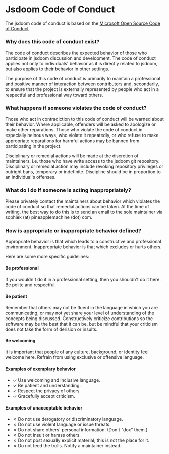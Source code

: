 # Jsdoom Code of Conduct

The jsdoom code of conduct is based on the [Microsoft Open Source Code of Conduct](https://microsoft.github.io/codeofconduct/).

### Why does this code of conduct exist?

The code of conduct describes the expected behavior of those who participate in jsdoom discussion and development. The code of conduct applies not only to individuals' behavior as it is directly related to jsdoom, but also applies to their behavior in other settings.

The purpose of this code of conduct is primarily to maintain a professional and positive manner of interaction between contributors and, secondarily, to ensure that the project is externally represented by people who act in a respectful and professional way toward others.

### What happens if someone violates the code of conduct?

Those who act in contradiction to this code of conduct will be warned about their behavior. Where applicable, offenders will be asked to apologize or make other reparations. Those who violate the code of conduct in especially heinous ways, who violate it repeatedly, or who refuse to make appropriate reparations for harmful actions may be banned from participating in the project.

Disciplinary or remedial actions will be made at the discretion of maintainers, i.e. those who have write access to the jsdoom git repository. Disciplinary or remedial action may include revoking repository privileges or outright bans, temporary or indefinite. Discipline should be in proportion to an individual's offenses.

### What do I do if someone is acting inappropriately?

Please privately contact the maintainers about behavior which violates the code of conduct so that remedial actions can be taken. At the time of writing, the best way to do this is to send an email to the sole maintainer via sophiek (at) pineapplemachine (dot) com.

### How is appropriate or inappropriate behavior defined?

Appropriate behavior is that which leads to a constructive and professional environment. Inappropriate behavior is that which excludes or hurts others.

Here are some more specific guidelines:

#### Be professional

If you wouldn't do it in a professional setting, then you shouldn't do it here. Be polite and respectful.

#### Be patient

Remember that others may not be fluent in the language in which you are communicating, or may not yet share your level of understanding of the concepts being discussed. Constructively criticize contributions so the software may be the best that it can be, but be mindful that your criticism does not take the form of derision or insults.

#### Be welcoming

It is important that people of any culture, background, or identity feel welcome here. Refrain from using exclusive or offensive language.

#### Examples of exemplary behavior

- ✓ Use welcoming and inclusive language.
- ✓ Be patient and understanding.
- ✓ Respect the privacy of others.
- ✓ Gracefully accept criticism.

#### Examples of unacceptable behavior

- ✗ Do not use derogatory or discriminatory language.
- ✗ Do not use violent language or issue threats.
- ✗ Do not share others' personal information. (Don't "dox" them.)
- ✗ Do not insult or harass others.
- ✗ Do not post sexually explicit material; this is not the place for it.
- ✗ Do not feed the trolls. Notify a maintainer instead.
